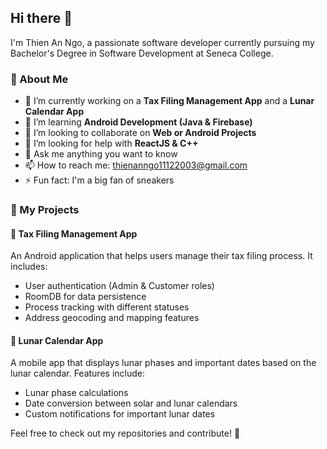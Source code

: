 ## Hi there 👋  

I'm Thien An Ngo, a passionate software developer currently pursuing my Bachelor's Degree in Software Development at Seneca College.  

### 🚀 About Me  
- 🔭 I’m currently working on a **Tax Filing Management App** and a **Lunar Calendar App**  
- 🌱 I’m learning **Android Development (Java & Firebase)**  
- 👯 I’m looking to collaborate on **Web or Android Projects**  
- 🤔 I’m looking for help with **ReactJS & C++**  
- 💬 Ask me anything you want to know  
- 📫 How to reach me: [thienanngo11122003@gmail.com](mailto:thienanngo11122003@gmail.com)  
- ⚡ Fun fact: I'm a big fan of sneakers  

### 📌 My Projects  
#### 🏢 Tax Filing Management App  
An Android application that helps users manage their tax filing process. It includes:  
- User authentication (Admin & Customer roles)  
- RoomDB for data persistence  
- Process tracking with different statuses  
- Address geocoding and mapping features  

#### 📅 Lunar Calendar App  
A mobile app that displays lunar phases and important dates based on the lunar calendar. Features include:  
- Lunar phase calculations  
- Date conversion between solar and lunar calendars  
- Custom notifications for important lunar dates  

Feel free to check out my repositories and contribute! 🚀  
